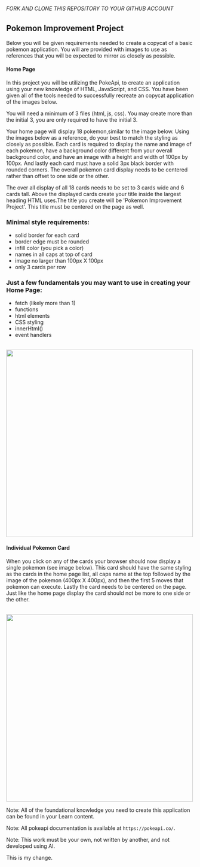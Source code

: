 ###### FORK AND CLONE THIS REPOSITORY TO YOUR GITHUB ACCOUNT

## Pokemon Improvement Project

Below you will be given requirements needed to create a copycat of a basic pokemon application. You will are provided with images to use as references that you will be expected to mirror as closely as possible. 

#### Home Page
In this project you will be utilizing the PokeApi, to create an application using your new knowledge of HTML, JavaScript, and CSS. You have been given all of the tools needed to successfully recreate an copycat application of the images below. 

You will need a minimum of 3 files (html, js, css). You may create more than the initial 3, you are only required to have the initial 3. 

Your home page will display 18 pokemon,similar to the image below. Using the images below as a reference, do your best to match the styling as closely as possible. Each card is required to display the name and image of each pokemon, have a background color different from your overall background color, and have an image with a height and width of 100px by 100px. And lastly each card must have a solid 3px black border with rounded corners. The overall pokemon card display needs to be centered rather than offset to one side or the other. 

The over all display of all 18 cards needs to be set to 3 cards wide and 6 cards tall. Above the displayed cards create your title inside the largest heading HTML uses.The title you create will be 'Pokemon Improvement Project'. This title must be centered on the page as well. 

### Minimal style requirements:
* solid border for each card
* border edge must be rounded
* infill color (you pick a color)
* names in all caps at top of card
* image no larger than 100px X 100px
* only 3 cards per row

### Just a few fundamentals you may want to use in creating your Home Page:
* fetch (likely more than 1)
* functions
* html elements
* CSS styling
* innerHtml()
* event handlers

<br>
<img src='images/pokemonHome.png' style="width:500px">
<br>

#### Individual Pokemon Card
When you click on any of the cards your browser should now display a single pokemon (see image below). This card should have the same styling as the cards in the home page list, all caps name at the top followed by the image of the pokemon (400px X 400px), and then the first 5 moves that pokemon can execute. Lastly the card needs to be centered on the page. Just like the home page display the card should not be more to one side or the other.

<br>
<img src="images/singlePokemon.png" style="width:500px">
<br>


Note: All of the foundational knowledge you need to create this application can be found in your Learn content.

Note: All pokeapi documentation is available at `https://pokeapi.co/`.

Note: This work must be your own, not written by another, and not developed using AI.

This is my change.
